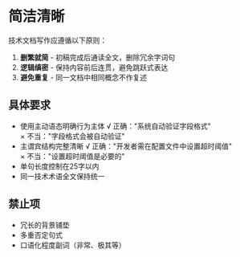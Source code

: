 # 简洁清晰

技术文档写作应遵循以下原则：
1. **删繁就简** - 初稿完成后通读全文，删除冗余字词句
2. **逻辑缜密** - 保持内容前后连贯，避免跳跃式表达
3. **避免重复** - 同一文档中相同概念不作复述

## 具体要求
- 使用主动语态明确行为主体
  √ 正确："系统自动验证字段格式"  
  × 不当："字段格式会被自动验证"
- 主谓宾结构完整清晰
  √ 正确："开发者需在配置文件中设置超时阈值"  
  × 不当："设置超时阈值是必要的"
- 单句长度控制在25字以内
- 同一技术术语全文保持统一

## 禁止项
- 冗长的背景铺垫
- 多重否定句式
- 口语化程度副词（非常、极其等）
